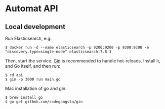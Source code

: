 # Automat API

## Local development

Run Elasticsearch, e.g.

    $ docker run -d --name elasticsearch -p 9200:9200 -p 9300:9300 -e "discovery.type=single-node" elasticsearch:7.8.1

Then, start the service. [Gin](https://github.com/codegangsta/gin) is
recommended to handle hot-reloads. Install it, and Go itself, and then run:

    $ cd api
    $ gin -p 3000 run main.go

Mac installation of go and gin:

    $ brew install go
    $ go get github.com/codegangsta/gin
